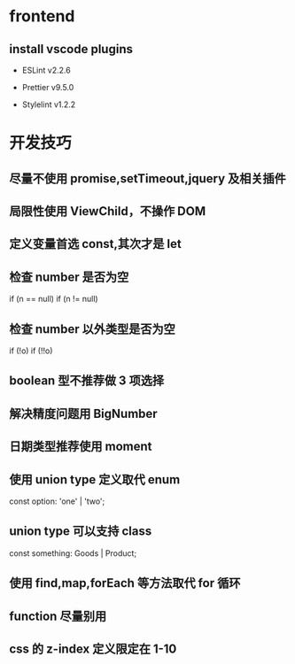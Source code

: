 # frontend

## install vscode plugins

- ESLint v2.2.6

- Prettier v9.5.0

- Stylelint v1.2.2

# 开发技巧

## 尽量不使用 promise,setTimeout,jquery 及相关插件

## 局限性使用 ViewChild，不操作 DOM

## 定义变量首选 const,其次才是 let

## 检查 number 是否为空

if (n == null)
if (n != null)

## 检查 number 以外类型是否为空

if (!o)
if (!!o)

## boolean 型不推荐做 3 项选择

## 解决精度问题用 BigNumber

## 日期类型推荐使用 moment

## 使用 union type 定义取代 enum

const option: 'one' | 'two';

## union type 可以支持 class

const something: Goods | Product;

## 使用 find,map,forEach 等方法取代 for 循环

## function 尽量别用

## css 的 z-index 定义限定在 1-10

